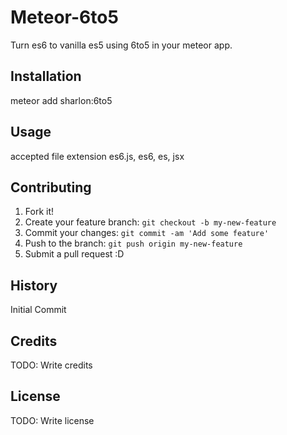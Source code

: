 # Meteor-6to5
 
Turn es6 to vanilla es5 using 6to5 in your meteor app.
 
## Installation
 
meteor add sharlon:6to5
 
## Usage
 
accepted file extension es6.js, es6, es, jsx
 
## Contributing
 
1. Fork it!
2. Create your feature branch: `git checkout -b my-new-feature`
3. Commit your changes: `git commit -am 'Add some feature'`
4. Push to the branch: `git push origin my-new-feature`
5. Submit a pull request :D
 
## History
 
Initial Commit
 
## Credits
 
TODO: Write credits
 
## License
 
TODO: Write license